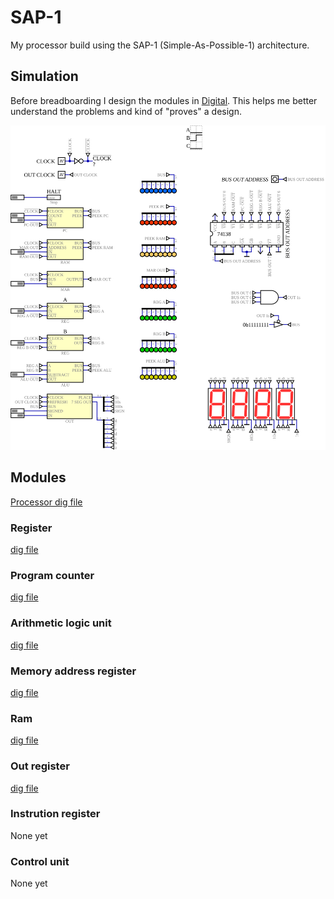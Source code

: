 # SAP-1

My processor build using the SAP-1 (Simple-As-Possible-1) architecture.

## Simulation

Before breadboarding I design the modules in [Digital](https://github.com/hneemann/Digital). This helps me better understand the problems and kind of "proves" a design.

![Screenshot of a simulation](./screenshots/Simulation%202020-12-05.svg)

## Modules

[Processor dig file](./simulation/Processor.dig)

### Register

[dig file](./simulation/Register.dig)

### Program counter

[dig file](./simulation/Pc.dig)

### Arithmetic logic unit

[dig file](./simulation/Alu.dig)

### Memory address register

[dig file](./simulation/mar.dig)

### Ram

[dig file](./simulation/Ram.dig)

### Out register

[dig file](./simulation/Out.dig)

### Instrution register

None yet

### Control unit

None yet
